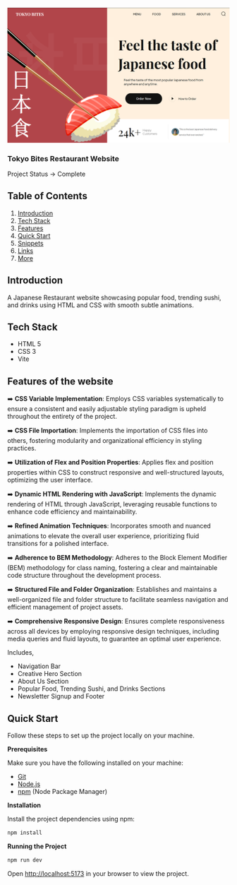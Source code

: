 <div>
  <br />
    <a href="" target="_blank">
      <img src="https://github.com/hd2s/Japanese-Restaurant-Website/blob/main/screenshot.png" alt="Project Screenshot">
    </a>  
  <br />


  <h3>Tokyo Bites Restaurant Website</h3>

  Project Status -> Complete

## <a name="table">Table of Contents</a>

1. [Introduction](#introduction)
2. [Tech Stack](#tech-stack)
3. [Features](#features)
4. [Quick Start](#quick-start)
5. [Snippets](#snippets)
6. [Links](#links)
7. [More](#more)


## <a name="introduction">Introduction</a>

A Japanese Restaurant website showcasing popular food, trending sushi, and drinks using HTML and CSS with smooth subtle animations. 


## <a name="tech-stack">Tech Stack</a>

- HTML 5
- CSS 3
- Vite

## <a name="features">Features of the website</a>

➡️ **CSS Variable Implementation**: Employs CSS variables systematically to ensure a consistent and easily adjustable styling paradigm is upheld throughout the entirety of the project.

➡️ **CSS File Importation**: Implements the importation of CSS files into others, fostering modularity and organizational efficiency in styling practices.

➡️ **Utilization of Flex and Position Properties**: Applies flex and position properties within CSS to construct responsive and well-structured layouts, optimizing the user interface.

➡️ **Dynamic HTML Rendering with JavaScript**: Implements the dynamic rendering of HTML through JavaScript, leveraging reusable functions to enhance code efficiency and maintainability.

➡️ **Refined Animation Techniques**: Incorporates smooth and nuanced animations to elevate the overall user experience, prioritizing fluid transitions for a polished interface.

➡️ **Adherence to BEM Methodology**: Adheres to the Block Element Modifier (BEM) methodology for class naming, fostering a clear and maintainable code structure throughout the development process.

➡️ **Structured File and Folder Organization**: Establishes and maintains a well-organized file and folder structure to facilitate seamless navigation and efficient management of project assets.

➡️ **Comprehensive Responsive Design**: Ensures complete responsiveness across all devices by employing responsive design techniques, including media queries and fluid layouts, to guarantee an optimal user experience.

Includes,
* Navigation Bar
* Creative Hero Section
* About Us Section
* Popular Food, Trending Sushi, and Drinks Sections
* Newsletter Signup and Footer


## <a name="quick-start">Quick Start</a>

Follow these steps to set up the project locally on your machine.

**Prerequisites**

Make sure you have the following installed on your machine:

- [Git](https://git-scm.com/)
- [Node.js](https://nodejs.org/en)
- [npm](https://www.npmjs.com/) (Node Package Manager)

**Installation**

Install the project dependencies using npm:

```bash
npm install
```

**Running the Project**

```bash
npm run dev
```

Open [http://localhost:5173](http://localhost:5173) in your browser to view the project.


#
